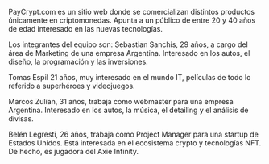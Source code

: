 PayCrypt.com es un sitio web donde se comercializan distintos productos únicamente en criptomonedas. Apunta a un público de entre 20 y 40 años de edad interesado en las nuevas tecnologías.

Los integrantes del equipo son:
Sebastian Sanchis, 29 años, a cargo del área de Marketing de una empresa Argentina. Interesado en los autos, el diseño, la programación y las inversiones.

Tomas Espil 21 años, muy interesado en el mundo IT, películas de todo lo referido a superhéroes y videojuegos.

Marcos Zulian, 31 años, trabaja como webmaster para una empresa Argentina. Interesado en los autos, la música, el detailing y el análisis de divisas.

Belén Legresti, 26 años, trabaja como Project Manager para una startup de Estados Unidos. Está interesada en el ecosistema crypto y tecnologías NFT. De hecho, es jugadora del Axie Infinity.
